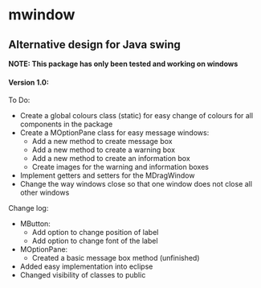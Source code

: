 <h1>mwindow</h1>

<h2>Alternative design for Java swing</h2>

<strong>NOTE: This package has only been tested and working on windows</strong>

<h4>Version 1.0:</h4>

To Do:

  - Create a global colours class (static) for easy change of colours for all components in the package
  - Create a MOptionPane class for easy message windows:
    - Add a new method to create message box
    - Add a new method to create a warning box
    - Add a new method to create an information box
    - Create images for the warning and information boxes
  - Implement getters and setters for the MDragWindow
  - Change the way windows close so that one window does not close all other windows

Change log:

  - MButton:
    - Add option to change position of label
    - Add option to change font of the label
  - MOptionPane:
    - Created a basic message box method (unfinished)
  - Added easy implementation into eclipse
  - Changed visibility of classes to public
